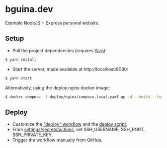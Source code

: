 # bguina.dev

Example NodeJS + Express personal website.

## Setup

- Pull the project dependencies (requires [Yarn](https://yarnpkg.com/getting-started/install)):
```bash
$ yarn install
```
- Start the server, made available at http://localhost:8080:
```bash
$ yarn start
```
Alternatively, using the deploy.nginx docker image:
```bash
$ docker-compose -f deploy/nginx/compose.local.yaml up -d --build --force-recreate
```

## Deploy

- Customize the ["deploy" workflow](.github/workflows/deploy.yml) and the [deploy script](deploy/deploy.sh),
- From [settings/secrets/actions](https://github.com/bguina/bguina.dev/settings/secrets/actions), set 
SSH_USERNAME, SSH_PORT, SSH_PRIVATE_KEY,
- Trigger the workflow manually from GitHub.
